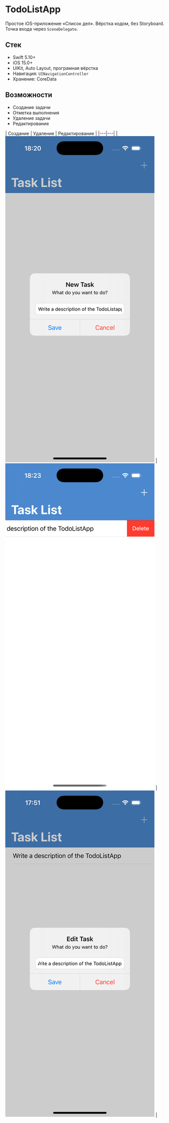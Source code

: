 # TodoListApp

Простое iOS-приложение «Список дел». Вёрстка кодом, без Storyboard. Точка входа через `SceneDelegate`.

## Стек
- Swift 5.10+
- iOS 15.0+
- UIKit, Auto Layout, програмная вёрстка
- Навигация: `UINavigationController`
- Хранение: CoreData

## Возможности
- Создание задачи
- Отметка выполнения
- Удаление задачи
- Редактирование

| Создание | Удаление | Редактирование |
|---|---|
| ![list](Docs/screenshot1.png) | ![create](Docs/screenshot2.png) | ![create](Docs/screenshot3.png) |
